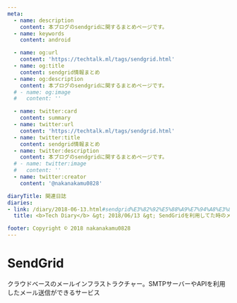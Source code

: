 ```yaml
---
meta:
  - name: description
    content: 本ブログのsendgridに関するまとめページです。
  - name: keywords
    content: android

  - name: og:url
    content: 'https://techtalk.ml/tags/sendgrid.html'
  - name: og:title
    content: sendgrid情報まとめ
  - name: og:description
    content: 本ブログのsendgridに関するまとめページです。
  # - name: og:image
  #   content: ''

  - name: twitter:card
    content: summary
  - name: twitter:url
    content: 'https://techtalk.ml/tags/sendgrid.html'
  - name: twitter:title
    content: sendgrid情報まとめ
  - name: twitter:description
    content: 本ブログのsendgridに関するまとめページです。
  # - name: twitter:image
  #   content: ''
  - name: twitter:creator
    content: '@nakanakamu0828'

diaryTitle: 関連日誌
diaries:
- link: /diary/2018-06-13.html#sendgrid%E3%82%92%E5%88%A9%E7%94%A8%E3%81%97%E3%81%A6%E3%81%9F%E6%99%82%E3%81%AE%E3%83%A1%E3%83%A2
  title: <b>Tech Diary</b> &gt; 2018/06/13 &gt; SendGridを利用してた時のメモ

footer: Copyright © 2018 nakanakamu0828
---
```

# SendGrid
クラウドベースのメールインフラストラクチャー。SMTPサーバーやAPIを利用したメール送信ができるサービス